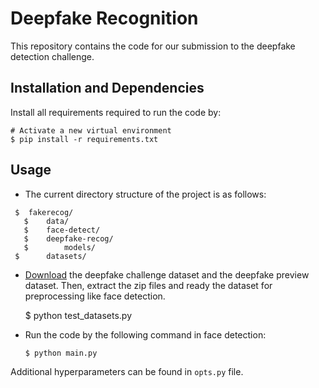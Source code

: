 # Deepfake Recognition

This repository contains the code for our submission to the deepfake detection challenge.

## Installation and Dependencies

Install all requirements required to run the code by:
	
	# Activate a new virtual environment
	$ pip install -r requirements.txt

## Usage

* The current directory structure of the project is as follows:
 ``` 
  $  fakerecog/
	$    data/
	$    face-detect/
	$    deepfake-recog/
	$	     models/
  $      datasets/
```
* [Download](https://www.kaggle.com/c/deepfake-detection-challenge/data) the deepfake challenge dataset and the deepfake preview dataset. Then, extract the zip files and ready the dataset for preprocessing like face detection.
  
   	$ python test_datasets.py

* Run the code by the following command in face detection:

      $ python main.py 
  
Additional hyperparameters can be found in `opts.py` file.
